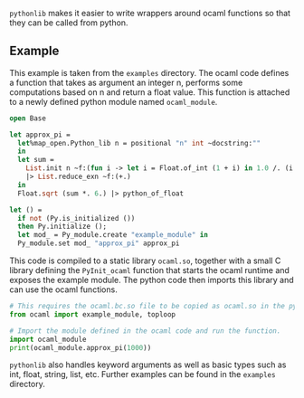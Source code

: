 `pythonlib` makes it easier to write wrappers around ocaml functions
so that they can be called from python.

Example
-------

This example is taken from the `examples` directory. The ocaml code
defines a function that takes as argument an integer n, performs some
computations based on n and return a float value.
This function is attached to a newly defined python module named `ocaml_module`.

```ocaml
open Base

let approx_pi =
  let%map_open.Python_lib n = positional "n" int ~docstring:""
  in
  let sum =
    List.init n ~f:(fun i -> let i = Float.of_int (1 + i) in 1.0 /. (i *. i))
    |> List.reduce_exn ~f:(+.)
  in
  Float.sqrt (sum *. 6.) |> python_of_float

let () =
  if not (Py.is_initialized ())
  then Py.initialize ();
  let mod_ = Py_module.create "example_module" in
  Py_module.set mod_ "approx_pi" approx_pi
```

This code is compiled to a static library `ocaml.so`, together with a small
C library defining the `PyInit_ocaml` function that starts the ocaml runtime
and exposes the example module.
The python code then imports this library and can use the ocaml functions.

```python
# This requires the ocaml.bc.so file to be copied as ocaml.so in the python path
from ocaml import example_module, toploop

# Import the module defined in the ocaml code and run the function.
import ocaml_module
print(ocaml_module.approx_pi(1000))
```

`pythonlib` also handles keyword arguments as well as basic types such as
int, float, string, list, etc.
Further examples can be found in the `examples` directory.
